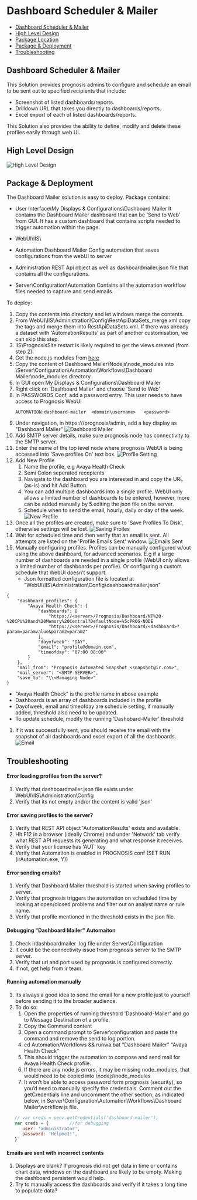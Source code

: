 # Dashboard Scheduler & Mailer

*   [Dashboard Scheduler & Mailer](#dashboard-mailer)
*   [High Level Design](#hld)
*   [Package Location](#package-location)
*   [Package & Deployment](#deployment)
*   [Troubleshooting](#troubleshooting) 
    
<h2 id="dashboard-mailer">Dashboard Scheduler & Mailer</h2>
This Solution provides prognosis admins to configure and schedule an email to be sent out to specified recipients that include: 

* Screenshot of listed dashboards/reports. 
* Drilldown URL that takes you directly to dashboards/reports. 
* Excel export of each of listed dashboards/reports.

This Solution also provides the ability to define, modify and delete these profiles easily through web UI.

<h2 id="hld">High Level Design</h2>

![High Level Design](high-level-design.PNG)

<h2 id="deployment">Package & Deployment</h2>

The Dashboard Mailer solution is easy to deploy. Package contains:

* User Interface\My Displays & Configurations\Dashboard Mailer
   It contains the Dashboard Mailer dashboard that can be 'Send to Web' from GUI. It has a custom dashboard that contains scripts needed to trigger automation within the page.

* WebUI\IIS\
* Automation
   Dashboard Mailer Config automation that saves configurations from the webUI to server
* Administration
   REST Api object as well as dashboardmailer.json file that contains all the configurations.
* Server\Configuration\Automation
   Contains all the automation workflow files needed to capture and send emails.

To deploy:
1. Copy the contents into <Prognosis> directory and let windows merge the contents.
1. From WebUI\IIS\Administration\Config\RestApiDataSets_merge.xml copy the <dataset> tags and merge them into RestApiDataSets.xml. If there was already a dataset with <id> 'AutomationResults' as part of another customisation, we can skip this step.
1. IIS\PrognosisSite restart is likely required to get the views created (from step 2).
1. Get the node.js modules from [here]()
1.	Copy the content of Dashboard Mailer\Nodejs\node_modules into <Prognosis>\Server\Configuration\Automation\Workflows\Dashboard Mailer\node_modules directory.
1. In GUI open My Displays & Configurations\Dashboard Mailer
1. Right click on 'Dashboard Mailer' and choose 'Send to Web'
1. In PASSWORDS Conf, add a password entry. This user needs to have access to Prognosis WebUI
    ```
   AUTOMATION:dashboard-mailer	<domain\username>	<password>
    ```
1. Under navigation, in https://<ip>/prognosis/admin, add a key display as "Dashboard Mailer"
   ![Dashboard Mailer](dashboard-mailer.PNG)
1. Add SMTP server details, make sure prognosis node has connectivity to the SMTP server.
1. Enter the name of the top level node where prognosis WebUI is being accessed into 'Save profiles On' text box.
   ![Profile Setting]()
1. Add New Profile
   1. Name the profile, e.g Avaya Health Check
   1. Semi Colon seperated recepients
   1. Navigate to the dashboard you are interested in and copy the URL (as-is) and hit Add Button.
   1. You can add multiple dashboards into a single profile. WebUI only allows a limited number of dashboards to be entered, however, more can be added manually by 5.editing the json file on the server.
   1. Schedule when to send the email, hourly, daily or day of the week.
   ![New Profile]()
1. Once all the profiles are created, make sure to 'Save Profiles To Disk', otherwise settings will be lost.
   ![Saving Proiles]()
1. Wait for scheduled time and then verify that an email is sent. All attempts are listed on the 'Profile Emails Sent' window.
   ![Emails Sent]()
1. Manually configuring profiles.
   Profiles can be manually configured w/out using the above dashboard, for advanced scenarios. E.g if a large number of dashboards are needed in a single profile (WebUI only allows a limited number of dashboards per profile). Or configuring a custom schedule that WebUI doesn’t support.
   * Json formatted configuration file is located at "WebUI\IIS\Administration\Config\dashboardmailer.json"
```
{
    "dashboard_profiles": {
        "Avaya Health Check": {
            "dashboards": [
                "https://<server>/Prognosis/Dashboard/NT%20-%20CPU%20and%20Memory%20Central?DefaultNode=%5cPROG-NODE
                "https://<server>/Prognosis/Dashboard/<dashboard>?param=paramvalue&param2=param2"
            ],
            "dayofweek": "DAY",
            "email": "profile@domain.com",
            "timeofday": "07:00 08:00"
        }
    },
    "mail_from": "Prognosis Automated Snapshot <snapshot@ir.com>",
    "mail_server": "<SMTP-SERVER>",
    "save_to": "\\<Managing Node>"
}
```
   * "Avaya Health Check" is the profile name in above example
   * Dashboards is an array of dashboards included in the profile
   * Dayofweek, email and timeofday are schedule setting, if manually added, threshold also need to be updated.
   * To update schedule, modify the running ‘Dashobard-Mailer’ threshold
1. If it was successfully sent, you should receive the email with the snapshot of all dashboards and excel export of all the dashboards.
   ![Email](email.PNG)

<h2 id="troubleshooting">Troubleshooting</h2>

#### Error loading profiles from the server?
   1. Verify that dashboardmailer.json file exists under WebUI\IIS\Administration\Config
   1. Verify that its not empty and/or the content is valid 'json' 
#### Error saving profiles to the server?
   1. Verify that REST API object 'AutomationResults' exists and available.
   1. Hit F12 in a browser (ideally Chrome) and under 'Network' tab verify what REST API requests its generating and what response it receives.
   1. Verify that your license has 'AUT' key
   1. Verify that Automation is enabled in PROGNOSIS conf (SET RUN (irAutomation.exe, Y))
#### Error sending emails?
   1. Verify that Dashboard Mailer threshold is started when saving profiles to server.
   1. Verify that prognosis triggers the automation on scheduled time by looking at open/closed problems and filter out on analyst name or rule name.
   1. Verify that profile mentioned in the threshold exists in the json file.
#### Debugging "Dashboard Mailer" Automaiton
   1. Check irdashboardmailer <profile name>.log file under Server\Configuration
   1. It could be the connectivity issue from prognosis server to the SMTP server.
   1. Verify that url and port used by prognosis is configured correctly.
   1. If not, get help from ir team.
#### Running automation manually
   1. Its always a good idea to send the email for a new profile just to yourself before sending it to the broader audience.
   1. To do so:
      1. Open the properties of running threshold 'Dashboard-Mailer' and go to Message Destination of a profile.
      1. Copy the Command content
      1. Open a command prompt to Server\configuration and paste the command and remove the send to log portion.
      1. cd Automation/Workflows && runwa.bat "Dashboard Mailer" "Avaya Health Check"
      1. This should trigger the automation to compose and send mail for Avaya Health Check profile.
      1. If there are any node.js errors, it may be missing node_modules, that would need to be copied into <Prongosis>\nodejs\node_modules
      1. It won’t be able to access password form prognosis (security), so you’d need to manually specify the credentials. Comment out the getCredentials line and uncomment the other section, as indicated below, in Server\Configuration\Automation\Workflows\Dashboard Mailer\workflow.js file.
```javascript
   // var creds = penv.getCredentials('dashboard-mailer');
   var creds = {        //for debugging
      user: 'administrator',
      password: 'Helpme1!',
   }
```
#### Emails are sent with incorrect contents
   1. Displays are blank? If prognosis did not get data in time or contains chart data, windows on the dashboard are likely to be empty. Making the dashboard persistent would help.
   1. Try to manually access the dashboards and verify if it takes a long time to populate data?
